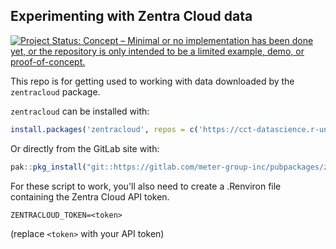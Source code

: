 ## Experimenting with Zentra Cloud data

[![Project Status: Concept – Minimal or no implementation has been done yet, or the repository is only intended to be a limited example, demo, or proof-of-concept.](https://www.repostatus.org/badges/latest/concept.svg)](https://www.repostatus.org/#concept)


This repo is for getting used to working with data downloaded by the `zentracloud` package.

`zentracloud` can be installed with:

```r
install.packages('zentracloud', repos = c('https://cct-datascience.r-universe.dev', 'https://cloud.r-project.org'))
```

Or directly from the GitLab site with:

```r
pak::pkg_install("git::https://gitlab.com/meter-group-inc/pubpackages/zentracloud.git")
```

For these script to work, you'll also need to create a .Renviron file containing the Zentra Cloud API token.

```
ZENTRACLOUD_TOKEN=<token>
```

(replace `<token>` with your API token)